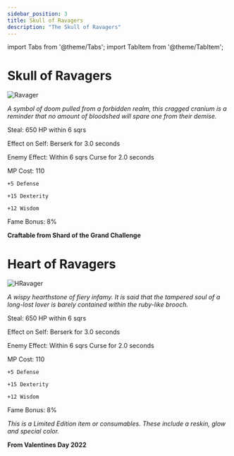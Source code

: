 ```yaml
---
sidebar_position: 3
title: Skull of Ravagers
description: "The Skull of Ravagers"
---
```


import Tabs from '@theme/Tabs';
import TabItem from '@theme/TabItem';

<Tabs>
  <TabItem value="Skull of Ravagers" label="Skull of Ravagers" default>

# Skull of Ravagers

![Ravager](https://vwiki.valorserver.com/api/item/picture/skull%20of%20ravagers)

<i>A symbol of doom pulled from a forbidden realm, this cragged cranium is a reminder that no amount of bloodshed will spare one from their demise.</i>

Steal: 650 HP within 6 sqrs

Effect on Self: Berserk for 3.0 seconds

Enemy Effect: Within 6 sqrs Curse for 2.0 seconds

MP Cost: 110

    +5 Defense
    
    +15 Dexterity
    
    +12 Wisdom

Fame Bonus: 8%

**Craftable from Shard of the Grand Challenge**

  </TabItem>
  <TabItem value="Heart of Ravagers" label="Heart of Ravagers">

# Heart of Ravagers

![HRavager](https://vwiki.valorserver.com/api/item/picture/heart%20of%20ravagers)

<i>A wispy hearthstone of fiery infamy. It is said that the tampered soul of a long-lost lover is barely contained within the ruby-like brooch.</i>

Steal: 650 HP within 6 sqrs

Effect on Self: Berserk for 3.0 seconds

Enemy Effect: Within 6 sqrs Curse for 2.0 seconds

MP Cost: 110

    +5 Defense
    
    +15 Dexterity
    
    +12 Wisdom

Fame Bonus: 8%

*This is a Limited Edition item or consumables. These include a reskin, glow and special color.*

**From Valentines Day 2022**

  </TabItem>
</Tabs>
